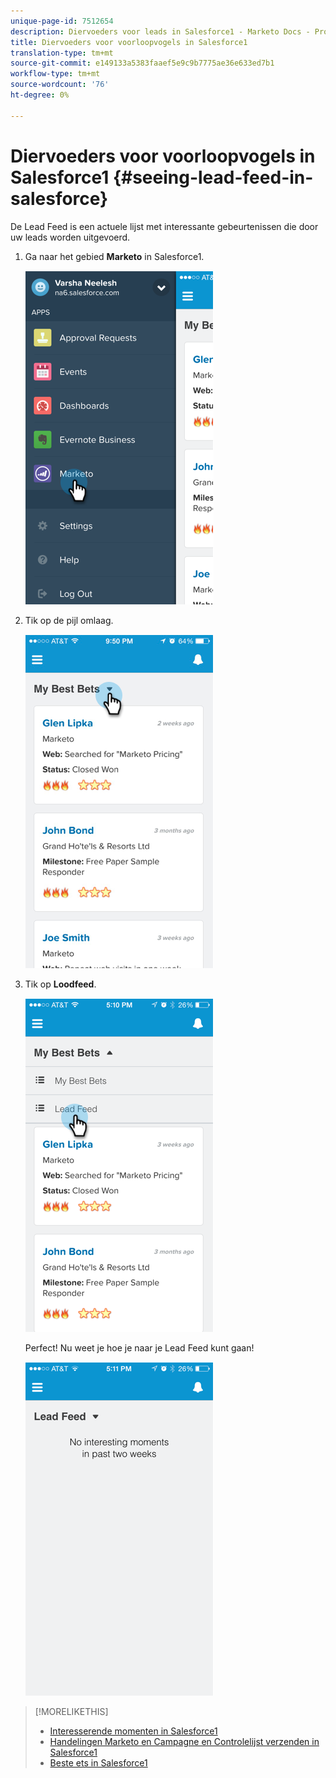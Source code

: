 ```yaml
---
unique-page-id: 7512654
description: Diervoeders voor leads in Salesforce1 - Marketo Docs - Productdocumentatie
title: Diervoeders voor voorloopvogels in Salesforce1
translation-type: tm+mt
source-git-commit: e149133a5383faaef5e9c9b7775ae36e633ed7b1
workflow-type: tm+mt
source-wordcount: '76'
ht-degree: 0%

---
```



# Diervoeders voor voorloopvogels in Salesforce1 {#seeing-lead-feed-in-salesforce}

De Lead Feed is een actuele lijst met interessante gebeurtenissen die door uw leads worden uitgevoerd.

1. Ga naar het gebied **Marketo** in Salesforce1.

   ![](assets/image2015-4-20-15-3a14-3a15.png)

1. Tik op de pijl omlaag.

   ![](assets/image2015-4-23-17-3a7-3a16.png)

1. Tik op **Loodfeed**.

   ![](assets/image2015-4-23-17-3a19-3a16.png)

   Perfect! Nu weet je hoe je naar je Lead Feed kunt gaan!

   ![](assets/image2015-4-23-17-3a20-3a12.png)

>[!MORELIKETHIS]
>
>* [Interesserende momenten in Salesforce1](interesting-moments-in-salesforce1.md)
>* [Handelingen Marketo en Campagne en Controlelijst verzenden in Salesforce1](send-marketo-email-and-campaign-and-watchlist-actions-in-salesforce1.md)
>* [Beste ets in Salesforce1](best-bets-in-salesforce1.md)

>



